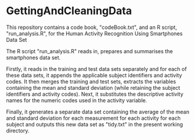 # GettingAndCleaningData

This repository contains a code book, "codeBook.txt", and an R script, "run_analysis.R", for the Human Activity Recognition Using Smartphones Data Set

The R script "run_analysis.R" reads in, prepares and summarises the smartphones data set. 

Firstly, it reads in the training and test data sets separately and for each of these data sets, it appends the applicable subject identifiers and activity codes. It then merges the training and test sets, extracts the variables containing the mean and standard deviation (while retaining the subject identifiers and activity codes). Next, it substitutes the descriptive activity names for the numeric codes used in the activity variable. 

Finally, it generates a separate data set containing the average of the mean and standard deviation for each measurement for each activity for each subject and outputs this new data set as "tidy.txt" in the present working directory. 
